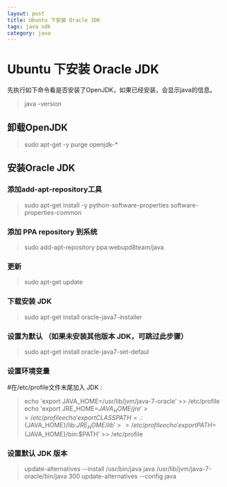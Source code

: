 ```yaml
---
layout: post
title: Ubuntu 下安装 Oracle JDK
tags: java sdk
category: java
---
```



# Ubuntu 下安装 Oracle JDK
先执行如下命令看是否安装了OpenJDK，如果已经安装，会显示java的信息。
>java -version

## 卸载OpenJDK
>sudo apt-get -y purge openjdk-\*

## 安装Oracle JDK
### 添加add-apt-repository工具

>sudo apt-get install -y python-software-properties software-properties-common

### 添加 PPA repository 到系统
>sudo add-apt-repository ppa:webupd8team/java

### 更新
>sudo apt-get update

### 下载安装 JDK
>sudo apt-get install oracle-java7-installer

### 设置为默认 （如果未安装其他版本 JDK，可跳过此步骤）
>sudo apt-get install oracle-java7-set-defaul

### 设置环境变量
#在/etc/profile文件末尾加入 JDK :

>echo 'export JAVA_HOME=/usr/lib/jvm/java-7-oracle' >> /etc/profile
>echo 'export JRE_HOME=${JAVA_HOME}/jre' >> /etc/profile
>echo 'export CLASSPATH=.:${JAVA_HOME}/lib:${JRE_HOME}/lib' >> /etc/profile
>echo 'export PATH=${JAVA_HOME}/bin:$PATH' >> /etc/profile

### 设置默认 JDK 版本

>update-alternatives --install /usr/bin/java java /usr/lib/jvm/java-7-oracle/bin/java 300
>update-alternatives --config java





